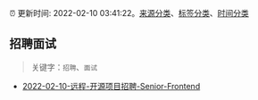 :alarm_clock: 更新时间: 2022-02-10 03:41:22。[来源分类](../README.md)、[标签分类](../TAGS.md)、[时间分类](../TIMELINE.md)

## 招聘面试


> 关键字：`招聘`、`面试`



- [2022-02-10-远程-开源项目招聘-Senior-Frontend](https://www.v2ex.com/t/832851) 